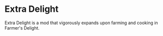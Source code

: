 
Extra Delight
=======

Extra Delight is a mod that vigorously expands upon farming and cooking in Farmer's Delight.